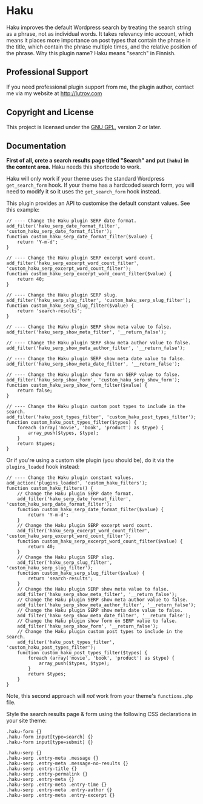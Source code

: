 # Haku

Haku improves the default Wordpress search by treating the search string as a phrase, not as individual words. It takes relevancy into account, which means it places more importance on post types that contain the phrase in the title, which contain the phrase multiple times, and the relative position of the phrase. Why this plugin name? Haku means "search" in Finnish.

## Professional Support

If you need professional plugin support from me, the plugin author, contact me via my website at http://lutrov.com

## Copyright and License

This project is licensed under the [GNU GPL](http://www.gnu.org/licenses/old-licenses/gpl-2.0.html), version 2 or later.

## Documentation

__First of all, crete a search results page titled "Search" and put `[haku]` in the content area.__ Haku needs this shortcode to work.

Haku will only work if your theme uses the standard Wordpress `get_search_form` hook. If your theme has a hardcoded search form, you will need to modify it so it uses the `get_search_form` hook instead.

This plugin provides an API to customise the default constant values. See this example:

	// ---- Change the Haku plugin SERP date format.
	add_filter('haku_serp_date_format_filter', 'custom_haku_serp_date_format_filter');
	function custom_haku_serp_date_format_filter($value) {
		return 'Y-m-d';
	}

	// ---- Change the Haku plugin SERP excerpt word count.
	add_filter('haku_serp_excerpt_word_count_filter', 'custom_haku_serp_excerpt_word_count_filter');
	function custom_haku_serp_excerpt_word_count_filter($value) {
		return 40;
	}

	// ---- Change the Haku plugin SERP slug.
	add_filter('haku_serp_slug_filter', 'custom_haku_serp_slug_filter');
	function custom_haku_serp_slug_filter($value) {
		return 'search-results';
	}

	// ---- Change the Haku plugin SERP show meta value to false.
	add_filter('haku_serp_show_meta_filter', '__return_false');

	// ---- Change the Haku plugin SERP show meta author value to false.
	add_filter('haku_serp_show_meta_author_filter', '__return_false');

	// ---- Change the Haku plugin SERP show meta date value to false.
	add_filter('haku_serp_show_meta_date_filter', '__return_false');

	// ---- Change the Haku plugin show form on SERP value to false.
	add_filter('haku_serp_show_form', 'custom_haku_serp_show_form');
	function custom_haku_serp_show_form_filter($value) {
		return false;
	}

	// ---- Change the Haku plugin custom post types to include in the search.
	add_filter('haku_post_types_filter', 'custom_haku_post_types_filter');
	function custom_haku_post_types_filter($types) {
		foreach (array('movie', 'book', 'product') as $type) {
			array_push($types, $type);
		}
		return $types;
	}

Or if you're using a custom site plugin (you should be), do it via the `plugins_loaded` hook instead:

	// ---- Change the Haku plugin constant values.
	add_action('plugins_loaded', 'custom_haku_filters');
	function custom_haku_filters() {
		// Change the Haku plugin SERP date format.
		add_filter('haku_serp_date_format_filter', 'custom_haku_serp_date_format_filter');
		function custom_haku_serp_date_format_filter($value) {
			return 'Y-m-d';
		}
		// Change the Haku plugin SERP excerpt word count.
		add_filter('haku_serp_excerpt_word_count_filter', 'custom_haku_serp_excerpt_word_count_filter');
		function custom_haku_serp_excerpt_word_count_filter($value) {
			return 40;
		}
		// Change the Haku plugin SERP slug.
		add_filter('haku_serp_slug_filter', 'custom_haku_serp_slug_filter');
		function custom_haku_serp_slug_filter($value) {
			return 'search-results';
		}
		// Change the Haku plugin SERP show meta value to false.
		add_filter('haku_serp_show_meta_filter', '__return_false');
		// Change the Haku plugin SERP show meta author value to false.
		add_filter('haku_serp_show_meta_author_filter', '__return_false');
		// Change the Haku plugin SERP show meta date value to false.
		add_filter('haku_serp_show_meta_date_filter', '__return_false');
		// Change the Haku plugin show form on SERP value to false.
		add_filter('haku_serp_show_form', '__return_false');
		// Change the Haku plugin custom post types to include in the search.
		add_filter('haku_post_types_filter', 'custom_haku_post_types_filter');
		function custom_haku_post_types_filter($types) {
			foreach (array('movie', 'book', 'product') as $type) {
				array_push($types, $type);
			}
			return $types;
		}
	}

Note, this second approach will _not_ work from your theme's `functions.php` file.

Style the search results page & form using the following CSS declarations in your site theme:

	.haku-form {}
	.haku-form input[type=search] {}
	.haku-form input[type=submit] {}

	.haku-serp {}
	.haku-serp .entry-meta .message {}
	.haku-serp .entry-meta .message-no-results {}
	.haku-serp .entry-title {}
	.haku-serp .entry-permalink {}
	.haku-serp .entry-meta {}
	.haku-serp .entry-meta .entry-time {}
	.haku-serp .entry-meta .entry-author {}
	.haku-serp .entry-meta .entry-excerpt {}
